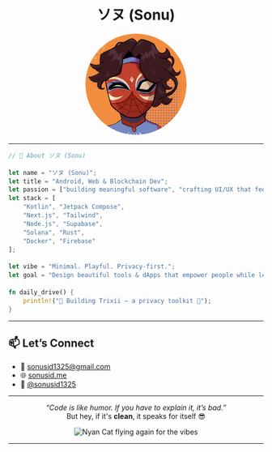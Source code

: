 
<h1 align="center"><strong>ソヌ (Sonu)</strong></h1>

<p align="center">
  <a href="https://github.com/sonusid1325" target="_blank">
    <img src="sonusid1325.png" width="200" alt="ソヌ's GitHub Profile Photo" style="border-radius: 50%;" />
  </a>
</p>


---
```rust
// 🚀 About ソヌ (Sonu)

let name = "ソヌ (Sonu)";
let title = "Android, Web & Blockchain Dev";
let passion = ["building meaningful software", "crafting UI/UX that feels alive", "open-source"];
let stack = [
    "Kotlin", "Jetpack Compose", 
    "Next.js", "Tailwind", 
    "Node.js", "Supabase", 
    "Solana", "Rust", 
    "Docker", "Firebase"
];

let vibe = "Minimal. Playful. Privacy-first.";
let goal = "Design beautiful tools & dApps that empower people while learning deeply about system design, AI, and decentralization.";

fn daily_drive() {
    println!("👾 Building Trixii – a privacy toolkit 🐾");
}
```
---


## 📫 Let’s Connect

- 📧 [sonusid1325@gmail.com](mailto:sonusid1325@gmail.com)  
- 🌐 [sonusid.me](https://sonusid.me)  
- 🐙 [@sonusid1325](https://github.com/sonusid1325)

---

<p align="center"><em>“Code is like humor. If you have to explain it, it’s bad.”</em>  
<br>But hey, if it's <strong>clean</strong>, it speaks for itself 😎</p>

<p align="center">
  <img src="https://media.giphy.com/media/v1.Y2lkPTc5MGI3NjExaXVid2Z2ZGFlMDNwN3p5bTk3dnVjNWM2eHpyaWExZDIwd2pvZzdvciZlcD12MV9naWZzX3NlYXJjaCZjdD1n/o0vwzuFwCGAFO/giphy.gif" width="200" alt="Nyan Cat flying again for the vibes" />
</p>

---
